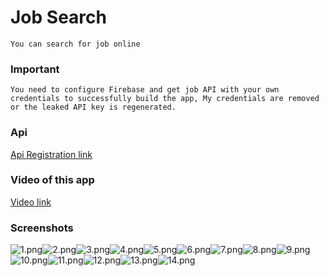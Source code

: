 # Job Search

    You can search for job online 

### Important

    You need to configure Firebase and get job API with your own credentials to successfully build the app, My credentials are removed or the leaked API key is regenerated.

### Api

[Api Registration link](https://rapidapi.com/letscrape-6bRBa3QguO5/api/jsearch/)

### Video of this app

[Video link](https://drive.google.com/file/d/1upaa31_PraQv0WsozUvaHEzBN8gvcxs1/view?usp=drive_link)

### Screenshots

![1.png](app_screenshots%2F1.png)![2.png](app_screenshots%2F2.png)![3.png](app_screenshots%2F3.png)![4.png](app_screenshots%2F4.png)![5.png](app_screenshots%2F5.png)![6.png](app_screenshots%2F6.png)![7.png](app_screenshots%2F7.png)![8.png](app_screenshots%2F8.png)![9.png](app_screenshots%2F9.png)![10.png](app_screenshots%2F10.png)![11.png](app_screenshots%2F11.png)![12.png](app_screenshots%2F12.png)![13.png](app_screenshots%2F13.png)![14.png](app_screenshots%2F14.png)
